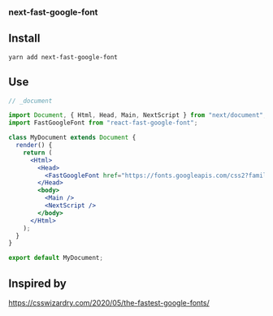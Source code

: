 ### next-fast-google-font

## Install

```
yarn add next-fast-google-font
```

## Use

```jsx
// _document

import Document, { Html, Head, Main, NextScript } from "next/document";
import FastGoogleFont from "react-fast-google-font";

class MyDocument extends Document {
  render() {
    return (
      <Html>
        <Head>
          <FastGoogleFont href="https://fonts.googleapis.com/css2?family=Lato&display=swap" />
        </Head>
        <body>
          <Main />
          <NextScript />
        </body>
      </Html>
    );
  }
}

export default MyDocument;
```


## Inspired by

https://csswizardry.com/2020/05/the-fastest-google-fonts/
